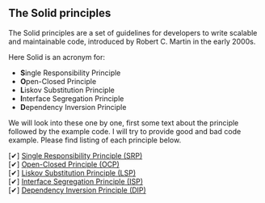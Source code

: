 ## The Solid principles

The Solid principles are a set of guidelines for developers to write scalable and maintainable code, introduced by Robert C. Martin in the early 2000s.

Here Solid is an acronym for:
- **S**ingle Responsibility Principle
- **O**pen-Closed Principle
- **L**iskov Substitution Principle
- **I**nterface Segregation Principle
- **D**ependency Inversion Principle

We will look into these one by one, first some text about the principle followed by the example code. I will try to provide good and bad code example.
Please find listing of each principle below.

[✔] [Single Responsibility Principle (SRP)](pages/single.md) <br/>
[✔] [Open-Closed Principle (OCP)](pages/open.md) <br/>
[✔] [Liskov Substitution Principle (LSP)](pages/liskov.md) <br/>
[✔] [Interface Segregation Principle (ISP)](pages/segeration.md) <br/>
[✔] [Dependency Inversion Principle (DIP)](pages/dependency.md) <br/>